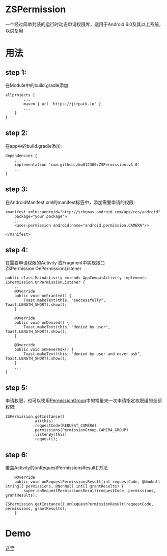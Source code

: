 # ZSPermission
一个经过简单封装的运行时动态申请权限库，适用于Android 6.0及其以上系统，以供复用

# 用法
## step 1:
在Module中的build.gradle添加:
```
allprojects {
        ...
        maven { url 'https://jitpack.io' }
        ...
    }
}
```

## step 2:
在app中的build.gradle添加:
```
dependencies {
    ...
    implementation 'com.github.zkw012300:ZSPermission:v1.0'
    ...
}
```

## step 3:
在AndroidManifest.xml的manifest标签中，添加需要申请的权限:
```
<manifest xmlns:android="http://schemas.android.com/apk/res/android"
    package="your package">
    ...
    <uses-permission android:name="android.permission.CAMERA"/>
    ...
</manifest>
```

## step 4:
在需要申请权限的Activity 或Fragment中实现接口ZSPermission.OnPermissionListener
```
public class MainActivity extends AppCompatActivity implements ZSPermission.OnPermissionListener {
    ...
    @Override
    public void onGranted() {
        Toast.makeText(this, "successfully", Toast.LENGTH_SHORT).show();
    }

    @Override
    public void onDenied() {
        Toast.makeText(this, "denied by user", Toast.LENGTH_SHORT).show();
    }

    @Override
    public void onNeverAsk() {
        Toast.makeText(this, "denied by user and never ask", Toast.LENGTH_SHORT).show();
    }
    ...
}
```

## step 5:
申请权限，也可以使用[PermissionGroup](https://github.com/zkw012300/ZSPermission/blob/master/PermissionGroup.md)中的常量来一次申请指定权限组的全部权限:
```
ZSPermission.getInstance()
            .at(this)
            .requestCode(REQUEST_CAMERA)
            .permissions(PermissionGroup.CAMERA_GROUP)
            .listenBy(this)
            .request();
```

## step 6:
覆盖Activity的onRequestPermissionsResult()方法
```
    @Override
    public void onRequestPermissionsResult(int requestCode, @NonNull String[] permissions, @NonNull int[] grantResults) {
        super.onRequestPermissionsResult(requestCode, permissions, grantResults);
        ZSPermission.getInstance().onRequestPermissionResult(requestCode, permissions, grantResults);
    }
```

# Demo
[这里](https://github.com/zkw012300/ZSPermission/blob/master/app/src/main/java/com/zspirytus/mylibrarytest/MainActivity.java)
